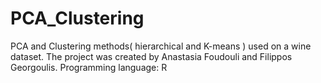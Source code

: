 # PCA_Clustering
PCA and Clustering methods( hierarchical and K-means ) used on a wine dataset.
The project was created by Anastasia Foudouli and Filippos Georgoulis.
Programming language: R
